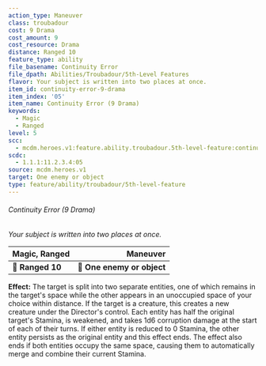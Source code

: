 ```yaml
---
action_type: Maneuver
class: troubadour
cost: 9 Drama
cost_amount: 9
cost_resource: Drama
distance: Ranged 10
feature_type: ability
file_basename: Continuity Error
file_dpath: Abilities/Troubadour/5th-Level Features
flavor: Your subject is written into two places at once.
item_id: continuity-error-9-drama
item_index: '05'
item_name: Continuity Error (9 Drama)
keywords:
  - Magic
  - Ranged
level: 5
scc:
  - mcdm.heroes.v1:feature.ability.troubadour.5th-level-feature:continuity-error-9-drama
scdc:
  - 1.1.1:11.2.3.4:05
source: mcdm.heroes.v1
target: One enemy or object
type: feature/ability/troubadour/5th-level-feature
---
```


###### Continuity Error (9 Drama)

*Your subject is written into two places at once.*

| **Magic, Ranged** |               **Maneuver** |
| ----------------- | -------------------------: |
| **📏 Ranged 10**  | **🎯 One enemy or object** |

**Effect:** The target is split into two separate entities, one of which remains in the target's space while the other appears in an unoccupied space of your choice within distance. If the target is a creature, this creates a new creature under the Director's control. Each entity has half the original target's Stamina, is weakened, and takes 1d6 corruption damage at the start of each of their turns. If either entity is reduced to 0 Stamina, the other entity persists as the original entity and this effect ends. The effect also ends if both entities occupy the same space, causing them to automatically merge and combine their current Stamina.
